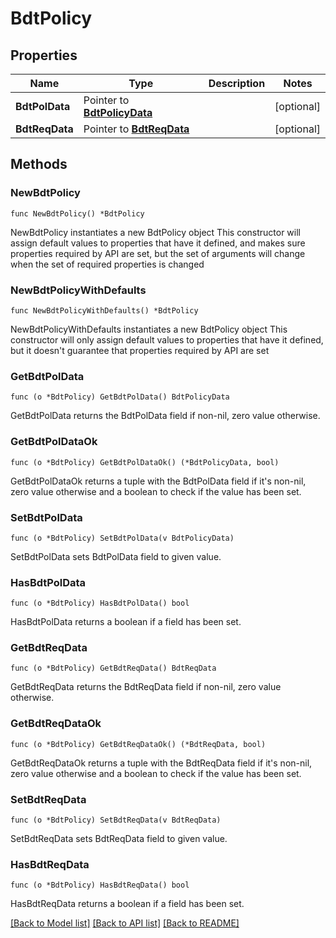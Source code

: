 # BdtPolicy

## Properties

Name | Type | Description | Notes
------------ | ------------- | ------------- | -------------
**BdtPolData** | Pointer to [**BdtPolicyData**](BdtPolicyData.md) |  | [optional] 
**BdtReqData** | Pointer to [**BdtReqData**](BdtReqData.md) |  | [optional] 

## Methods

### NewBdtPolicy

`func NewBdtPolicy() *BdtPolicy`

NewBdtPolicy instantiates a new BdtPolicy object
This constructor will assign default values to properties that have it defined,
and makes sure properties required by API are set, but the set of arguments
will change when the set of required properties is changed

### NewBdtPolicyWithDefaults

`func NewBdtPolicyWithDefaults() *BdtPolicy`

NewBdtPolicyWithDefaults instantiates a new BdtPolicy object
This constructor will only assign default values to properties that have it defined,
but it doesn't guarantee that properties required by API are set

### GetBdtPolData

`func (o *BdtPolicy) GetBdtPolData() BdtPolicyData`

GetBdtPolData returns the BdtPolData field if non-nil, zero value otherwise.

### GetBdtPolDataOk

`func (o *BdtPolicy) GetBdtPolDataOk() (*BdtPolicyData, bool)`

GetBdtPolDataOk returns a tuple with the BdtPolData field if it's non-nil, zero value otherwise
and a boolean to check if the value has been set.

### SetBdtPolData

`func (o *BdtPolicy) SetBdtPolData(v BdtPolicyData)`

SetBdtPolData sets BdtPolData field to given value.

### HasBdtPolData

`func (o *BdtPolicy) HasBdtPolData() bool`

HasBdtPolData returns a boolean if a field has been set.

### GetBdtReqData

`func (o *BdtPolicy) GetBdtReqData() BdtReqData`

GetBdtReqData returns the BdtReqData field if non-nil, zero value otherwise.

### GetBdtReqDataOk

`func (o *BdtPolicy) GetBdtReqDataOk() (*BdtReqData, bool)`

GetBdtReqDataOk returns a tuple with the BdtReqData field if it's non-nil, zero value otherwise
and a boolean to check if the value has been set.

### SetBdtReqData

`func (o *BdtPolicy) SetBdtReqData(v BdtReqData)`

SetBdtReqData sets BdtReqData field to given value.

### HasBdtReqData

`func (o *BdtPolicy) HasBdtReqData() bool`

HasBdtReqData returns a boolean if a field has been set.


[[Back to Model list]](../README.md#documentation-for-models) [[Back to API list]](../README.md#documentation-for-api-endpoints) [[Back to README]](../README.md)


